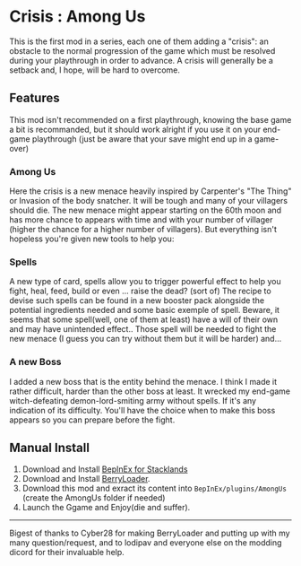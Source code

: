# Crisis : Among Us
This is the first mod in a series, each one of them adding a "crisis": an obstacle to the normal progression of the game which must be resolved during your playthrough in order to advance. 
A crisis will generally be a setback and, I hope, will be hard to overcome. 
## Features
This mod isn't recommended on a first playthrough, knowing the base game a bit is recommanded, but it should work alright if you use it on your end-game playthrough (just be aware that your save might end up in a game-over)

### Among Us
Here the crisis is a new menace heavily inspired by Carpenter's "The Thing" or Invasion of the body snatcher. It will be tough and many of your villagers should die. 
The new menace might appear starting on the 60th moon and has more chance to appears with time and with your number of villager (higher the chance for a higher number of villagers).
But everything isn't hopeless you're given new tools to help you:
### Spells
A new type of card, spells allow you to trigger powerful effect to help you fight, heal, feed, build or even ... raise the dead? (sort of) 
The recipe to devise such spells can be found in a new booster pack alongside the potential ingredients needed and some basic exemple of spell.
Beware, it seems that some spell(well, one of them at least) have a will of their own and may have unintended effect..
Those spell will be needed to fight the new menace (I guess you can try without them but it will be harder) and...
### A new Boss
I added a new boss that is the entity behind the menace. I think I made it rather difficult, harder than the other boss at least. 
It wrecked my end-game witch-defeating demon-lord-smiting army without spells. If it's any indication of its difficulty.
You'll have the choice when to make this boss appears so you can prepare before the fight. 

## Manual Install

1) Download and Install [BepInEx for Stacklands](https://stacklands.thunderstore.io/package/BepInEx/BepInExPack_Stacklands)
2) Download and Install [BerryLoader](https://stacklands.thunderstore.io/package/BerryLoader/BerryLoader/).
3) Download this mod and exract its content into `BepInEx/plugins/AmongUs` (create the AmongUs folder if needed)
4) Launch the Ggame and Enjoy(die and suffer).

____
Bigest of thanks to Cyber28 for making BerryLoader and putting up with my many question/request, and to lodipav and everyone else on the modding dicord for their invaluable help.